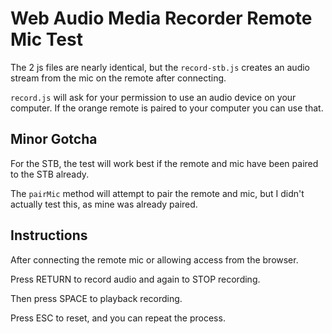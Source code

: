 # Web Audio Media Recorder Remote Mic Test

The 2 js files are nearly identical, but the `record-stb.js` creates an audio stream from the mic on the remote after connecting.

`record.js` will ask for your permission to use an audio device on your computer. If the orange remote is paired to your computer you can use that.

## Minor Gotcha

For the STB, the test will work best if the remote and mic have been paired to the STB already.

The `pairMic` method will attempt to pair the remote and mic, but I didn't actually test this, as mine was already paired.

## Instructions

After connecting the remote mic or allowing access from the browser.

Press RETURN to record audio and again to STOP recording.

Then press SPACE to playback recording.

Press ESC to reset, and you can repeat the process.